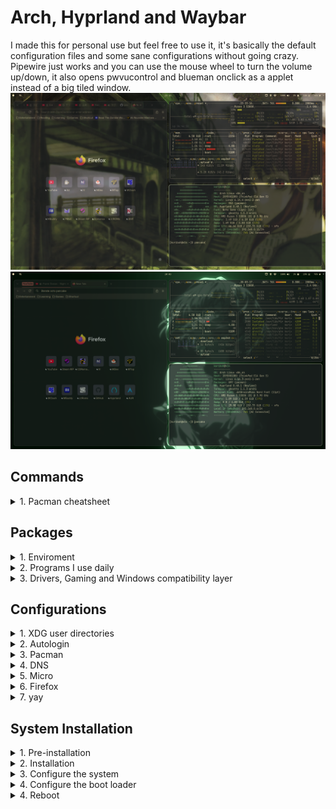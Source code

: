 # Arch, Hyprland and Waybar
I made this for personal use but feel free to use it, it's basically the default configuration files and some sane configurations without going crazy.
Pipewire just works and you can use the mouse wheel to turn the volume up/down, it also opens pwvucontrol and blueman onclick as a applet instead of a big tiled window.
![alt text](https://github.com/geovanmafra/literate-octo-pancake/blob/main/preview_lain.png?raw=true)
![alt text](https://github.com/geovanmafra/literate-octo-pancake/blob/main/preview.png?raw=true)


## Commands
  <details>
    <summary>1. Pacman cheatsheet</summary>

> Pacman
```
-Syu (update everything)
-Qdt (list all packages no longer required as dependencies "orphans")
-Rs package_name (remove a package and its dependencies which are not required by any other installed package)
-Rsc package_name (remove a package, its dependencies and all the packages that depend on the target package)
```
> yay
```
-Qm (list all packages installed locally)
-Sc (clear cache)
```
</details>





## Packages
  <details>
    <summary>1. Enviroment</summary>

> Hyprland
```
hyprland xdg-desktop-portal-hyprland xdg-desktop-portal-gtk hyprpolkitagent hyprcursor hyprlock hypridle hyprpaper hyprpicker hyprland-qt-support uwsm
```
>Dialog, theme editors, bar with functions, application launcher, notifications and screenshots
```
zenity qt5ct qt6ct dconf-editor waybar brightnessctl playerctl wofi mako jq wl-clipboard grim slurp
```
>Audio
```
pipewire lib32-pipewire lib32-pipewire-jack lib32-pipewire-v4l2 pipewire v4l2 pipewire-alsa pipewire-pulse pipewire-jack pipewire-ffado pipewire-audio rtkit wireplumber gst-plugin-pipewire noise-suppression-for-voice lib32-libpulse lib32-alsa-lib lib32-alsa-plugins
```
>Applets
```
udiskie libappindicator-gtk3 network-manager-applet blueman [AUR: pwvucontrol]
```
> System utilities
```
git wget ca-certificates ghostty yazi 7zip unrar chafa fd ffmpeg fzf imagemagick poppler trash-cli btop rocm-smi-lib fastfetch mpv fuse2 net-tools isoimagewriter openssh [AUR: qview]
```
>Services
```
systemctl --user enable --now waybar.service
systemctl --user enable --now hyprpolkitagent.service
systemctl --user enable --now hyprpaper.service
systemctl --user enable --now hypridle.service
systemctl enable --now blueetoth.service
```
>Theming
```
To apply the themes just open dconf-editor and go to /org/gnome/desktop/interface/ and change the accent-color, color-scheme, gtk-theme and icon-theme (for QT use qt5ct and qt6ct)
Fonts: noto-fonts noto-fonts-cjk noto-fonts-emoji
Xcursor: https://github.com/rose-pine/cursor
Hyprcursor: https://github.com/ndom91/rose-pine-hyprcursor
Theme: https://www.pling.com/p/1661959  Colloid-Gruvbox.tar.xz
Icons: https://www.pling.com/p/1961046/  gruvbox-plus-icon-pack.6.2.0.tar.gz
Firefox: https://addons.mozilla.org/en-GB/firefox/addon/gruvbox-d-h/
```
</details>

<details>
  <summary>2. Programs I use daily</summary>
  
> :p
```
keepassxc firefox krita libmypaint libjxl libheif poppler-qt5 python-pyqt5 krita-plugin-gmic kimageformats5 kseexpr qbittorrent python obs-studio libfdk-aac sndio discord xdg-utils [AUR: anki-bin neothesia]
```
</details>

<details>
  <summary>3. Drivers, Gaming and Windows compatibility layer</summary>

> Gaming
```
[Emulators: dolphin-emu ppsspp [AUR: ares-emu cemu-bin pcsx2-latest-bin]
[Lutris: lutris fluidsynth gamescope gamemode lib32-gamemode lib32-vk3d umu-launcher]
[AUR-Bottles: yay -S bottles gamemode gvfs lib32-gamemode lib32-gnutls lib32-vkd3d lib32-vulkan-icd-loader vkd3d vulkan-icd-loader wine-tkg-staging-ntsync-bin]
```
> Wine
```
wine wine-gecko wine-mono winetricks lib32-gnutls
```
> Drivers
```
mesa lib32-mesa lib32-vulkan-mesa-layers vulkan-radeon lib32-vulkan-radeon mesa-utils
```
> Vulkan utilities
```
vulkan-icd-loader lib32-vulkan-icd-loader vulkan-tools
```
</details>
</details>





## Configurations
  <details>
    <summary>1. XDG user directories</summary>

> Create HOME folders
```
sudo pacman -S xdg-user-dirs

xdg-user-dirs-update
```
</details>

<details>
  <summary>2. Autologin</summary>
  
> Log into bash automatically
```
sudo mkdir -p /etc/systemd/system/getty@tty1.service.d
sudo micro /etc/systemd/system/getty@tty1.service.d/autologin.conf

[Service]
ExecStart=
ExecStart=-/sbin/agetty -o '-p -f -- \\u' --noclear --autologin kuriboh %I $TERM
```
> Start Hyprland session
```
UWSM session:
micro ~/.bash_profile

if uwsm check may-start; then
    exec uwsm start hyprland.desktop
fi
```
</details>

<details>
  <summary>3. Pacman</summary>

> Nostalgic downloading emoji + MULTILIB support
```
sudo micro /etc/pacman.conf

Color
ILoveCandy
[multilib]
Include = /etc/pacman.d/mirrorlist
```
</details>

<details>
  <summary>4. DNS</summary>

> Cloudflare
```
IPV4: 1.1.1.1, 1.0.0.1
IPV6: 2606:4700:4700::1111, 2606:4700:4700::1001
```
</details>

<details>
  <summary>5. Micro</summary>

> Text editor
```
set colorscheme twilight
```
</details>

<details>
  <summary>6. Firefox</summary>

> Extensions
```
uBlock Origin
Unhook - Remove YouTube
KeePassXC-Browser
Dark Reader
Canvas Blocker
Search by Image

about:config
browser.tabs.groups.enabled
```
</details>

<details>
  <summary>7. yay</summary>

> AUR helper
```
git clone https://aur.archlinux.org/yay.git
cd yay
makepkg -si
```
> First use
```
yay -Y --gendb
yay -Syu --devel
yay -Y --devel --save
```
</details>
</details>





## System Installation
  <details>
    <summary>1. Pre-installation</summary>

### Set the console keyboard layout
```
loadkeys br-abnt2
```
### Verify the boot mode
```
cat /sys/firmware/efi/fw_platform_size
```
### Verify the internet connection
```
ping archlinux.org
```
### Update the system clock
```
timedatectl set-timezone America/Sao_Paulo
```
### Format the partitions
```
cfdisk -z /dev/nvme0n1
GPT
128M EFI SYSTEM PARTITION p1
512M LINUX EXTENDED BOOT p2
4G LINUX SWAP p3
MAX LINUX x86_64 ROOT p4
```
```
mkfs.xfs -f /dev/nvme0n1p4
mkswap /dev/nvme0n1p3
mkfs.fat -F 32 /dev/nvme0n1p2
mkfs.fat -F 32 /dev/nvme0n1p1
```
### Mount the file systems
```
mount /dev/nvme0n1p4 /mnt
mount --mkdir /dev/nvme0n1p1 /mnt/efi
mount --mkdir /dev/nvme0n1p2 /mnt/boot
swapon /dev/nvme0n1p3
```
</details>


<details>
  <summary>2. Installation</summary>
  
### Install essential packages
```
pacstrap -K /mnt base linux-zen linux-zen-headers linux-firmware sof-firmware amd-ucode micro base-devel networkmanager xfsprogs
```
</details>


<details>
  <summary>3. Configure the system</summary>
  
### Fstab
> Generate an fstab file (use -U or -L to define by UUID or labels, respectively):
```
genfstab -U /mnt >> /mnt/etc/fstab
```
> Check the resulting /mnt/etc/fstab file, and edit it in case of errors.
### Chroot
> Change root into the new system:
```
arch-chroot /mnt
```
### Time
> Set the time zone:
```
ln -sf /usr/share/zoneinfo/America/Sao_Paulo /etc/localtime
```
> Run hwclock to generate /etc/adjtime:
```
hwclock --systohc
```
> This command assumes the hardware clock is set to UTC.
### Localization
> Edit /etc/locale.gen and uncomment en_GB.UTF-8 pt_BR.UTF-8 ja-JP.UTF-8:
```
micro /etc/locale.gen
locale-gen
```
> Create the locale.conf file, and set the LANG variable accordingly:
```
micro /etc/locale.conf
LANG=en_GB.UTF-8
LANGUAGE=en_GB:en:C:pt_BR
```
> If you set the console keyboard layout, make the changes persistent in vconsole.conf:
```
micro /etc/vconsole.conf
KEYMAP=br-abnt2
```
### Network configuration
> Create the hostname file:
```
micro /etc/hostname = yourhostname (ex thinkpad-e14)
```
> Enable system services
```
systemctl enable NetworkManager
```
### Root password
> Set the root password:
```
passwd
```
>Create your user (-m=home -G=groups -s=shell)
```
useradd -m -G wheel -s /bin/bash kuriboh
```
> Set the new user password:
```
passwd kuriboh
```
### Enable Sudo
> To allow members of group wheel to run commands as other users, create a configuration file with the following content:
```
EDITOR=micro visudo
```
>Add this line (it's on the end of the file)
```
%wheel      ALL=(ALL:ALL) ALL
```
### Test escalated permissions
```
su kuriboh
sudo pacman -Syu
exit
```
</details>


<details>
  <summary>4. Configure the boot loader </summary>
  
### systemd-boot installation using XBOOTLDR
> Mount the ESP to /mnt/efi and the XBOOTLDR partition to /mnt/boot.
```
bootctl --esp-path=/efi --boot-path=/boot install
```
> Loader configuration
```
micro efi/loader/loader.conf
```
```
default  arch.conf
timeout  0
console-mode max
editor   no
```
> Adding default loader
```
micro boot/loader/entries/arch.conf
```
```
title   Arch Linux (Zen Kernel)
linux   /vmlinuz-linux-zen
initrd  /amd-ucode.img
initrd  /initramfs-linux-zen.img
options root=/dev/nvme0n1p4 rw
```
> Adding fallback loader
```
micro boot/loader/entries/arch-fallback.conf
```
```
title   Arch Linux (Zen Kernel - Fallback)
linux   /vmlinuz-linux-zen
initrd  /amd-ucode.img
initrd  /initramfs-linux-zen-fallback.img
options root=/dev/nvme0n1p4 rw
```
</details>


<details>
  <summary>4. Reboot </summary>
  
> Exit the chroot environment by typing exit or pressing Ctrl+d.
```
exit
```
> Optionally manually unmount all the partitions with umount -R /mnt: this allows noticing any "busy" partitions, and finding the cause with fuser.
```
umount -R /mnt
```
> Finally, restart the machine by typing reboot: any partitions still mounted will be automatically unmounted by systemd. Remember to remove the installation medium and then login into the new system with the root account.
```
reboot
```
:)
</details>
</details>

